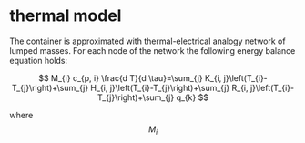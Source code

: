 # thermal model

The container is approximated with thermal-electrical analogy network of lumped masses. For each node of the network the following energy balance equation holds:

$$
M_{i} c_{p, i} \frac{d T}{d \tau}=\sum_{j} K_{i, j}\left(T_{i}-T_{j}\right)+\sum_{j} H_{i, j}\left(T_{i}-T_{j}\right)+\sum_{j} R_{i, j}\left(T_{i}-T_{j}\right)+\sum_{j} q_{k}
$$

where $$M_{i}  $$ 



